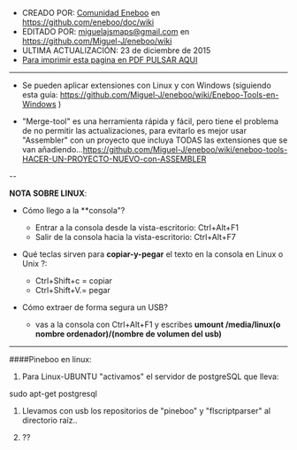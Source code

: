 * CREADO POR: [Comunidad Eneboo](http://www.eneboo.org) en https://github.com/eneboo/doc/wiki
* EDITADO POR: miguelajsmaps@gmail.com en https://github.com/Miguel-J/eneboo/wiki
* ULTIMA ACTUALIZACIÓN: 23 de diciembre de 2015
* [Para imprimir esta pagina en PDF PULSAR AQUI](https://gitprint.com/Miguel-J/eneboo/wiki/C%C3%B3mo-a%C3%B1adir-una-extensi%C3%B3n-a-una-mezcla-con-MergeTool)

----
* Se pueden aplicar extensiones con Linux y con Windows (siguiendo esta guía: https://github.com/Miguel-J/eneboo/wiki/Eneboo-Tools-en-Windows )

* "Merge-tool" es una herramienta rápida y fácil, pero tiene el problema de no permitir las actualizaciones, para evitarlo es mejor usar "Assembler" con un proyecto que incluya TODAS las extensiones que se van añadiendo...https://github.com/Miguel-J/eneboo/wiki/eneboo-tools-HACER-UN-PROYECTO-NUEVO-con-ASSEMBLER

--

**NOTA SOBRE LINUX**:
* Cómo llego a la **consola"?
     * Entrar a la consola desde la vista-escritorio: Ctrl+Alt+F1
     * Salir de la consola hacia la vista-escritorio: Ctrl+Alt+F7

* Qué teclas sirven para **copiar-y-pegar** el texto en la consola en Linux o Unix ?:
     * Ctrl+Shift+c = copiar
     * Ctrl+Shift+V.= pegar

* Cómo extraer de forma segura un USB?
     * vas a la consola con Ctrl+Alt+F1 y escribes **umount /media/linux(o nombre ordenador)/(nombre de volumen del usb)**

----
####Pineboo en linux:

1. Para Linux-UBUNTU "activamos" el servidor de postgreSQL que lleva:

sudo apt-get postgresql

1. Llevamos con usb los repositorios de "pineboo" y "flscriptparser" al directorio raíz..

1. ??